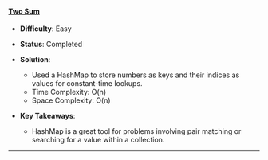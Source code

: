 #### [Two Sum](https://leetcode.com/problems/two-sum/)
- **Difficulty**: Easy
- **Status**: Completed
- **Solution**:
    - Used a HashMap to store numbers as keys and their indices as values for constant-time lookups.
    - Time Complexity: O(n)
    - Space Complexity: O(n)

- **Key Takeaways**:
    - HashMap is a great tool for problems involving pair matching or searching for a value within a collection.

---